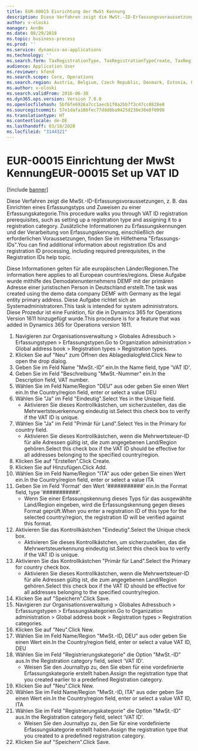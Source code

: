 ```yaml
---
title: EUR-00015 Einrichtung der MwSt Kennung
description: Diese Verfahren zeigt die MwSt.-ID-Erfassungsvoraussetzungen, z. B. das Einrichten eines Erfassungstyps und Zuweisen zu einer Erfassungskategorie.
author: v-oloski
manager: AnnBe
ms.date: 08/29/2018
ms.topic: business-process
ms.prod: ''
ms.service: dynamics-ax-applications
ms.technology: ''
ms.search.form: TaxRegistrationType, TaxRegistrationTypeCreate, TaxRegistrationLegislationTypes
audience: Application User
ms.reviewer: kfend
ms.search.scope: Core, Operations
ms.search.region: Austria, Belgium, Czech Republic, Denmark, Estonia, Finland, France, Germany, Hungary, Ireland, Italy, Latvia, Lithuania, Netherlands, Poland, Spain, Sweden, United Kingdom
ms.author: v-oloski
ms.search.validFrom: 2016-06-30
ms.dyn365.ops.version: Version 7.0.0
ms.openlocfilehash: 5bf6fe6926a7cc1aecb1f0a2bb7f3c47cc8828e8
ms.sourcegitcommit: 57e1dafa186fec77ddd8ba9425d238e36e0f0998
ms.translationtype: HT
ms.contentlocale: de-DE
ms.lasthandoff: 03/18/2020
ms.locfileid: "3144321"
---
```

# <a name="eur-00015-set-up-vat-id"></a><span data-ttu-id="c9510-103">EUR-00015 Einrichtung der MwSt Kennung</span><span class="sxs-lookup"><span data-stu-id="c9510-103">EUR-00015 Set up VAT ID</span></span>

[!include [banner](../../includes/banner.md)]

<span data-ttu-id="c9510-104">Diese Verfahren zeigt die MwSt.-ID-Erfassungsvoraussetzungen, z. B. das Einrichten eines Erfassungstyps und Zuweisen zu einer Erfassungskategorie.</span><span class="sxs-lookup"><span data-stu-id="c9510-104">This procedure walks you through VAT ID registration prerequisites, such as setting up a registration type and assigning it to a registration category.</span></span> <span data-ttu-id="c9510-105">Zusätzliche Informationen zu Erfassungskennungen und der Verarbeitung von Erfassungskennung, einschließlich der erforderlichen Voraussetzungen, finden Sie im Hilfethema "Erfassungs-IDs".</span><span class="sxs-lookup"><span data-stu-id="c9510-105">You can find additional information about registration IDs and registration ID processing, including required prerequisites, in the Registration IDs help topic.</span></span> 

<span data-ttu-id="c9510-106">Diese Informationen gelten für alle europäischen Länder/Regionen.</span><span class="sxs-lookup"><span data-stu-id="c9510-106">The information here applies to all European countries/regions.</span></span> <span data-ttu-id="c9510-107">Diese Aufgabe wurde mithilfe des Demodatenunternehmens DEMF mit der primären Adresse einer juristischen Person in Deutschland erstellt.</span><span class="sxs-lookup"><span data-stu-id="c9510-107">The task was created using the demo data company DEMF with Germany as the legal entity primary address.</span></span> <span data-ttu-id="c9510-108">Diese Aufgabe richtet sich an Systemadministratoren.</span><span class="sxs-lookup"><span data-stu-id="c9510-108">This task is intended for system administrators.</span></span> <span data-ttu-id="c9510-109">Diese Prozedur ist eine Funktion, für die in Dynamics 365 for Operations Version 1611 hinzugefügt wurde.</span><span class="sxs-lookup"><span data-stu-id="c9510-109">This procedure is for a feature that was added in Dynamics 365 for Operations version 1611.</span></span>

1. <span data-ttu-id="c9510-110">Navigieren zur Organisationsverwaltung > Globales Adressbuch > Erfassungstypen > Erfassungstypen.</span><span class="sxs-lookup"><span data-stu-id="c9510-110">Go to Organization administration > Global address book > Registration types > Registration types.</span></span>
2. <span data-ttu-id="c9510-111">Klicken Sie auf "Neu" zum Öffnen des Ablagedialogfeld.</span><span class="sxs-lookup"><span data-stu-id="c9510-111">Click New to open the drop dialog.</span></span>
3. <span data-ttu-id="c9510-112">Geben Sie im Feld Name "MwSt.-ID" ein.</span><span class="sxs-lookup"><span data-stu-id="c9510-112">In the Name field, type 'VAT ID'.</span></span>
4. <span data-ttu-id="c9510-113">Geben Sie im Feld "Beschreibung "MwSt.-Nummer" ein.</span><span class="sxs-lookup"><span data-stu-id="c9510-113">In the Description field, VAT number.</span></span>
5. <span data-ttu-id="c9510-114">Wählen Sie im Feld Name/Region "DEU" aus oder geben Sie einen Wert ein.</span><span class="sxs-lookup"><span data-stu-id="c9510-114">In the Country/region field, enter or select a value DEU</span></span>
6. <span data-ttu-id="c9510-115">Wählen Sie "Ja" im Feld "Eindeutig".</span><span class="sxs-lookup"><span data-stu-id="c9510-115">Select Yes in the Unique field.</span></span>
    * <span data-ttu-id="c9510-116">Aktivieren Sie dieses Kontrollkästchen, um sicherzustellen, das die Mehrwertsteuerkennung eindeutig ist.</span><span class="sxs-lookup"><span data-stu-id="c9510-116">Select this check box to verify if the VAT ID is unique.</span></span>  
7. <span data-ttu-id="c9510-117">Wählen Sie "Ja" im Feld "Primär für Land".</span><span class="sxs-lookup"><span data-stu-id="c9510-117">Select Yes in the Primary for country field.</span></span>
    * <span data-ttu-id="c9510-118">Aktivieren Sie dieses Kontrollkästchen, wenn die Mehrwertsteuer-ID für alle Adressen gültig ist, die zum angegebenen Land/Region gehören.</span><span class="sxs-lookup"><span data-stu-id="c9510-118">Select this check box if the VAT ID should be effective for all addresses belonging to the specified country/region.</span></span>  
8. <span data-ttu-id="c9510-119">Klicken Sie auf "Erstellen".</span><span class="sxs-lookup"><span data-stu-id="c9510-119">Click Create.</span></span>
9. <span data-ttu-id="c9510-120">Klicken Sie auf Hinzufügen.</span><span class="sxs-lookup"><span data-stu-id="c9510-120">Click Add.</span></span>
10. <span data-ttu-id="c9510-121">Wählen Sie im Feld Name/Region "ITA" aus oder geben Sie einen Wert ein.</span><span class="sxs-lookup"><span data-stu-id="c9510-121">In the Country/region field, enter or select a value ITA</span></span>
11. <span data-ttu-id="c9510-122">Geben Sie im Feld 'Format' den Wert '###########' ein.</span><span class="sxs-lookup"><span data-stu-id="c9510-122">In the Format field, type '###########'.</span></span>
    * <span data-ttu-id="c9510-123">Wenn Sie einer Erfassungskennung dieses Typs für das ausgewählte Land/Region eingeben, wird die Erfassungskennung gegen dieses Format geprüft.</span><span class="sxs-lookup"><span data-stu-id="c9510-123">When you enter a registration ID of this type for the selected country/region, the registration ID will be verified against this format.</span></span>  
12. <span data-ttu-id="c9510-124">Aktivieren Sie das Kontrollkästchen "Eindeutig".</span><span class="sxs-lookup"><span data-stu-id="c9510-124">Select the Unique check box.</span></span>
    * <span data-ttu-id="c9510-125">Aktivieren Sie dieses Kontrollkästchen, um sicherzustellen, das die Mehrwertsteuerkennung eindeutig ist.</span><span class="sxs-lookup"><span data-stu-id="c9510-125">Select this check box to verify if the VAT ID is unique.</span></span>  
13. <span data-ttu-id="c9510-126">Aktivieren Sie das Kontrollkästchen "Primär für Land".</span><span class="sxs-lookup"><span data-stu-id="c9510-126">Select the Primary for country check box.</span></span>
    * <span data-ttu-id="c9510-127">Aktivieren Sie dieses Kontrollkästchen, wenn die Mehrwertsteuer-ID für alle Adressen gültig ist, die zum angegebenen Land/Region gehören.</span><span class="sxs-lookup"><span data-stu-id="c9510-127">Select this check box if the VAT ID should be effective for all addresses belonging to the specified country/region.</span></span>  
14. <span data-ttu-id="c9510-128">Klicken Sie auf "Speichern".</span><span class="sxs-lookup"><span data-stu-id="c9510-128">Click Save.</span></span>
15. <span data-ttu-id="c9510-129">Navigieren zur Organisationsverwaltung > Globales Adressbuch > Erfassungstypen > Erfassungskategorien.</span><span class="sxs-lookup"><span data-stu-id="c9510-129">Go to Organization administration > Global address book > Registration types > Registration categories.</span></span>
16. <span data-ttu-id="c9510-130">Klicken Sie auf "Neu".</span><span class="sxs-lookup"><span data-stu-id="c9510-130">Click New.</span></span>
17. <span data-ttu-id="c9510-131">Wählen Sie im Feld Name/Region "MwSt.-ID, DEU" aus oder geben Sie einen Wert ein.</span><span class="sxs-lookup"><span data-stu-id="c9510-131">In the Country/region field, enter or select a value VAT ID, DEU</span></span>
18. <span data-ttu-id="c9510-132">Wählen Sie im Feld "Registrierungskategorie" die Option "MwSt.-ID" aus.</span><span class="sxs-lookup"><span data-stu-id="c9510-132">In the Registration category field, select 'VAT ID'.</span></span>
    * <span data-ttu-id="c9510-133">Weisen Sie den Journaltyp zu, den Sie eben für eine vordefinierte Erfassungskategorie erstellt haben.</span><span class="sxs-lookup"><span data-stu-id="c9510-133">Assign the registration type that you created earlier to a predefined Registration category.</span></span>  
19. <span data-ttu-id="c9510-134">Klicken Sie auf "Neu".</span><span class="sxs-lookup"><span data-stu-id="c9510-134">Click New.</span></span>
20. <span data-ttu-id="c9510-135">Wählen Sie im Feld Name/Region "MwSt.-ID, ITA" aus oder geben Sie einen Wert ein.</span><span class="sxs-lookup"><span data-stu-id="c9510-135">In the Country/region field, enter or select a value VAT ID, ITA</span></span>
21. <span data-ttu-id="c9510-136">Wählen Sie im Feld "Registrierungskategorie" die Option "MwSt.-ID" aus.</span><span class="sxs-lookup"><span data-stu-id="c9510-136">In the Registration category field, select 'VAT ID'.</span></span>
    * <span data-ttu-id="c9510-137">Weisen Sie den Journaltyp zu, den Sie für eine vordefinierte Erfassungskategorie erstellt haben.</span><span class="sxs-lookup"><span data-stu-id="c9510-137">Assign the registration type that you created to a predefined registration category.</span></span>  
22. <span data-ttu-id="c9510-138">Klicken Sie auf "Speichern".</span><span class="sxs-lookup"><span data-stu-id="c9510-138">Click Save.</span></span>

